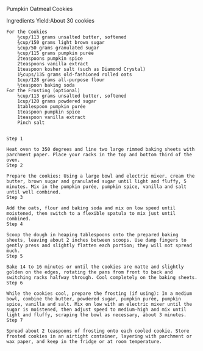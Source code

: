Pumpkin Oatmeal Cookies

Ingredients
Yield:About 30 cookies

    For the Cookies
        ½cup/113 grams unsalted butter, softened
        ¾cup/150 grams light brown sugar
        ¼cup/50 grams granulated sugar
        ½cup/115 grams pumpkin purée
        2teaspoons pumpkin spice
        2teaspoons vanilla extract
        1teaspoon kosher salt (such as Diamond Crystal)
        1½cups/135 grams old-fashioned rolled oats
        1cup/128 grams all-purpose flour
        ½teaspoon baking soda
    For the Frosting (optional)
        ½cup/113 grams unsalted butter, softened
        1cup/120 grams powdered sugar
        1tablespoon pumpkin purée
        1teaspoon pumpkin spice
        1teaspoon vanilla extract
        Pinch salt


    Step 1

    Heat oven to 350 degrees and line two large rimmed baking sheets with parchment paper. Place your racks in the top and bottom third of the oven.
    Step 2

    Prepare the cookies: Using a large bowl and electric mixer, cream the butter, brown sugar and granulated sugar until light and fluffy, 5 minutes. Mix in the pumpkin purée, pumpkin spice, vanilla and salt until well combined.
    Step 3

    Add the oats, flour and baking soda and mix on low speed until moistened, then switch to a flexible spatula to mix just until combined.
    Step 4

    Scoop the dough in heaping tablespoons onto the prepared baking sheets, leaving about 2 inches between scoops. Use damp fingers to gently press and slightly flatten each portion; they will not spread much.
    Step 5

    Bake 14 to 16 minutes or until the cookies are matte and slightly golden on the edges, rotating the pans from front to back and switching racks halfway through. Cool completely on the baking sheets.
    Step 6

    While the cookies cool, prepare the frosting (if using): In a medium bowl, combine the butter, powdered sugar, pumpkin purée, pumpkin spice, vanilla and salt. Mix on low with an electric mixer until the sugar is moistened, then adjust speed to medium-high and mix until light and fluffy, scraping the bowl as necessary, about 3 minutes.
    Step 7

    Spread about 2 teaspoons of frosting onto each cooled cookie. Store frosted cookies in an airtight container, layering with parchment or wax paper, and keep in the fridge or at room temperature.
    
